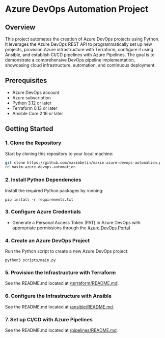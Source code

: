 # Azure DevOps Automation Project

## Overview
This project automates the creation of Azure DevOps projects using Python. It leverages the Azure DevOps REST API to programmatically set up new projects, provision Azure infrastructure with Terraform, configure it using Ansible, and establish CI/CD pipelines with Azure Pipelines. The goal is to demonstrate a comprehensive DevOps pipeline implementation, showcasing cloud infrastructure, automation, and continuous deployment.

## Prerequisites
- Azure DevOps account
- Azure subscription
- Python 3.12 or later
- Terraform 0.13 or later
- Ansible Core 2.16 or later

## Getting Started

### 1. Clone the Repository
Start by cloning this repository to your local machine:
```bash
git clone https://github.com/maximbetin/maxim-azure-devops-automation.git
cd maxim-azure-devops-automation
```

### 2. Install Python Dependencies
Install the required Python packages by running:
```
pip install -r requirements.txt
```

### 3. Configure Azure Credentials
- Generate a Personal Access Token (PAT) in Azure DevOps with appropriate permissions through the [Azure DevOps Portal](https://dev.azure.com/)

### 4. Create an Azure DevOps Project
Run the Python script to create a new Azure DevOps project:
```
python3 scripts/main.py
```

### 5. Provision the Infrastructure with Terraform
See the README.md located at [/terraform/README.md](/terraform/README.md).

### 6. Configure the Infrastructure with Ansible
See the README.md located at [/ansible/README.md](/ansible/README.md).

### 7. Set up CI/CD with Azure Pipelines
See the README.md located at [/pipelines/README.md](/pipelines/README.md).